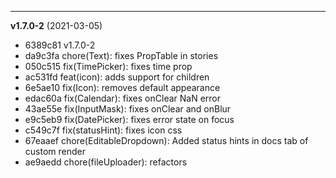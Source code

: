 
-------------------
 **v1.7.0-2**  (2021-03-05) 

* 6389c81 v1.7.0-2
* da9c3fa chore(Text): fixes PropTable in stories
* 050c515 fix(TimePicker): fixes time prop
* ac531fd feat(icon): adds support for children
* 6e5ae10 fix(Icon): removes default appearance
* edac60a fix(Calendar): fixes onClear NaN error
* 43ae55e fix(InputMask): fixes onClear and onBlur
* e9c5eb9 fix(DatePicker): fixes error state on focus
* c549c7f fix(statusHint): fixes icon css
* 67eaaef chore(EditableDropdown): Added status hints in docs tab of custom render
* ae9aedd chore(fileUploader): refactors
